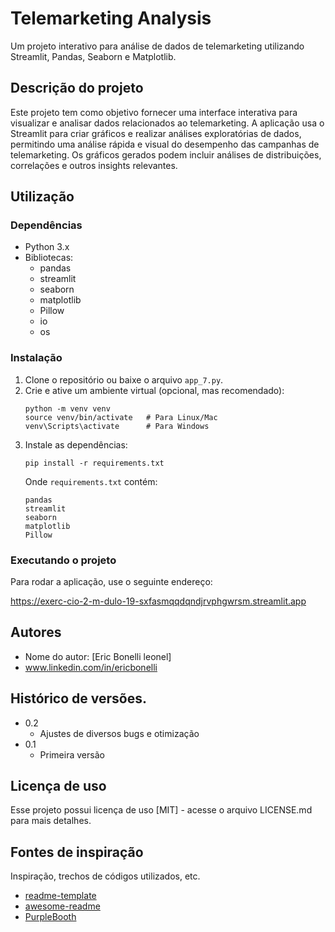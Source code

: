 # Telemarketing Analysis

Um projeto interativo para análise de dados de telemarketing utilizando Streamlit, Pandas, Seaborn e Matplotlib.

## Descrição do projeto

Este projeto tem como objetivo fornecer uma interface interativa para visualizar e analisar dados relacionados ao telemarketing. A aplicação usa o Streamlit para criar gráficos e realizar análises exploratórias de dados, permitindo uma análise rápida e visual do desempenho das campanhas de telemarketing. Os gráficos gerados podem incluir análises de distribuições, correlações e outros insights relevantes.

## Utilização

### Dependências

* Python 3.x
* Bibliotecas:
  * pandas
  * streamlit
  * seaborn
  * matplotlib
  * Pillow
  * io
  * os

### Instalação

1. Clone o repositório ou baixe o arquivo `app_7.py`.
2. Crie e ative um ambiente virtual (opcional, mas recomendado):
    ```
    python -m venv venv
    source venv/bin/activate   # Para Linux/Mac
    venv\Scripts\activate      # Para Windows
    ```
3. Instale as dependências:
    ```
    pip install -r requirements.txt
    ```
    Onde `requirements.txt` contém:
    ```
    pandas
    streamlit
    seaborn
    matplotlib
    Pillow
    ```

### Executando o projeto

Para rodar a aplicação, use o seguinte endereço:

https://exerc-cio-2-m-dulo-19-sxfasmqqdqndjrvphgwrsm.streamlit.app

## Autores

* Nome do autor: [Eric Bonelli leonel]
* www.linkedin.com/in/ericbonelli

## Histórico de versões.

* 0.2
  * Ajustes de diversos bugs e otimização
* 0.1
  * Primeira versão

## Licença de uso

Esse projeto possui licença de uso [MIT] - acesse o arquivo LICENSE.md para mais detalhes.

## Fontes de inspiração

Inspiração, trechos de códigos utilizados, etc.
* [readme-template](https://gist.github.com/DomPizzie/7a5ff55ffa9081f2de27c315f5018afc)
* [awesome-readme](https://github.com/matiassingers/awesome-readme)
* [PurpleBooth](https://gist.github.com/PurpleBooth/109311bb0361f32d87a2)



